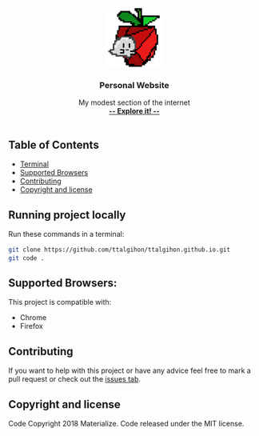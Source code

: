 <p align="center">
  <a href="https://ttalgihon.github.io/">
    <img src="/images/profile strawberry.png" width="120">
  </a>
</p>

<h3 align="center">Personal Website</h3>

<p align="center">
My modest section of the internet
  <br>
  <a href="https://ttalgihon.github.io/"><strong>-- Explore it! --</strong></a>
  <br>
  <br>

## Table of Contents
- [Terminal](#Running-project-locally)
- [Supported Browsers](#supported-browsers)
- [Contributing](#contributing)
- [Copyright and license](#copyright-and-license)

## Running project locally
Run these commands in a terminal:

```bash
git clone https://github.com/ttalgihon/ttalgihon.github.io.git
git code .
```

## Supported Browsers:
This project is compatible with:

- Chrome
- Firefox

## Contributing
If you want to help with this project or have any advice feel free to mark a pull request or check out the [issues tab](https://github.com/ttalgihon/ttalgihon.github.io/issues). 

## Copyright and license
Code Copyright 2018 Materialize. Code released under the MIT license.
